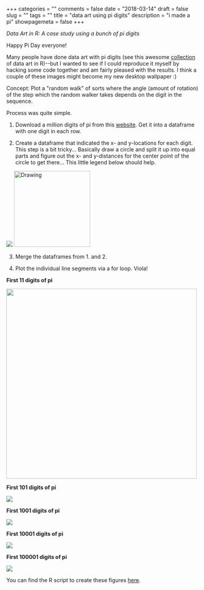 +++
categories = ""
comments = false
date = "2018-03-14"
draft = false
slug = ""
tags = ""
title = "data art using pi digits"
description = "i made a pi"
showpagemeta = false
+++
    
*Data Art in R: A case study using a bunch of pi digits*

Happy Pi Day everyone! 

Many people have done data art with pi digits (see this awesome [collection](https://www.r-graph-gallery.com/portfolio/data-art/) of data art in R)--but I wanted to see if I could reproduce it myself by hacking some code together and am fairly pleased with the results. I think a couple of these images might become my new desktop wallpaper :)  

Concept: Plot a "random walk" of sorts where the angle (amount of rotation) of the step which the random walker takes depends on the digit in the sequence. 

Process was quite simple. 

1. Download a million digits of pi from this [website](http://pi2e.ch/blog/2017/03/10/pi-digits-download/). Get it into a dataframe with one digit in each row.   

2. Create a dataframe that indicated the x- and y-locations for each digit. This step is a bit tricky... Basically draw a circle and split it up into equal parts and figure out the x- and y-distances for the center point of the circle to get there... This little legend below should help. 

![](/img/legend.png)
<img src="/img/legend.png" alt="Drawing" style="width: 200px;"/>

3. Merge the dataframes from 1. and 2. 

4. Plot the individual line segments via a for loop. Viola! 

**First 11 digits of pi**

<img src="/img/10pi.png" width="500">

**First 101 digits of pi**

![](/img/100pi.jpg)

**First 1001 digits of pi**

![](/img/1000pi.jpg)

**First 10001 digits of pi**

![](/img/10000pi.jpg)

**First 100001 digits of pi**

![](/img/100000pi.jpg)

You can find the R script to create these figures [here](https://github.com/csqsiew/website/tree/master/content/Rcode). 
